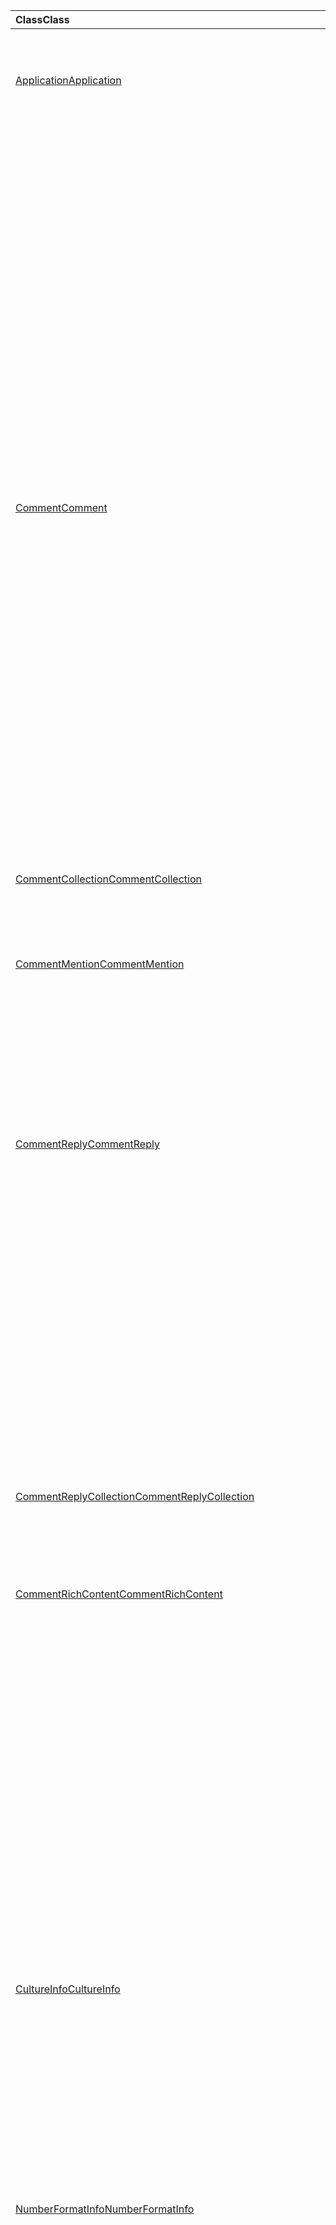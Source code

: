 | <span data-ttu-id="66566-101">Class</span><span class="sxs-lookup"><span data-stu-id="66566-101">Class</span></span> | <span data-ttu-id="66566-102">Champs</span><span class="sxs-lookup"><span data-stu-id="66566-102">Fields</span></span> | <span data-ttu-id="66566-103">Description</span><span class="sxs-lookup"><span data-stu-id="66566-103">Description</span></span> |
|:---|:---|:---|
|[<span data-ttu-id="66566-104">Application</span><span class="sxs-lookup"><span data-stu-id="66566-104">Application</span></span>](/javascript/api/excel/excel.application)|[<span data-ttu-id="66566-105">cultureInfo</span><span class="sxs-lookup"><span data-stu-id="66566-105">cultureInfo</span></span>](/javascript/api/excel/excel.application#cultureinfo)|<span data-ttu-id="66566-106">Fournit des informations basées sur les paramètres de culture système actuels.</span><span class="sxs-lookup"><span data-stu-id="66566-106">Provides information based on current system culture settings.</span></span>|
||[<span data-ttu-id="66566-107">decimalSeparator</span><span class="sxs-lookup"><span data-stu-id="66566-107">decimalSeparator</span></span>](/javascript/api/excel/excel.application#decimalseparator)|<span data-ttu-id="66566-108">Obtient la chaîne utilisée comme séparateur décimal pour les valeurs numériques.</span><span class="sxs-lookup"><span data-stu-id="66566-108">Gets the string used as the decimal separator for numeric values.</span></span>|
||[<span data-ttu-id="66566-109">thousandsSeparator</span><span class="sxs-lookup"><span data-stu-id="66566-109">thousandsSeparator</span></span>](/javascript/api/excel/excel.application#thousandsseparator)|<span data-ttu-id="66566-110">Obtient la chaîne utilisée pour séparer les groupes de chiffres à gauche du séparateur décimal pour les valeurs numériques.</span><span class="sxs-lookup"><span data-stu-id="66566-110">Gets the string used to separate groups of digits to the left of the decimal for numeric values.</span></span>|
||[<span data-ttu-id="66566-111">UseSystemSeparators,</span><span class="sxs-lookup"><span data-stu-id="66566-111">useSystemSeparators</span></span>](/javascript/api/excel/excel.application#usesystemseparators)|<span data-ttu-id="66566-112">Indique si les séparateurs système d’Excel sont activés.</span><span class="sxs-lookup"><span data-stu-id="66566-112">Specifies if the system separators of Excel are enabled.</span></span>|
|[<span data-ttu-id="66566-113">Comment</span><span class="sxs-lookup"><span data-stu-id="66566-113">Comment</span></span>](/javascript/api/excel/excel.comment)|[<span data-ttu-id="66566-114">mentions</span><span class="sxs-lookup"><span data-stu-id="66566-114">mentions</span></span>](/javascript/api/excel/excel.comment#mentions)|<span data-ttu-id="66566-115">Obtient les entités (par exemple, les personnes) mentionnées dans les commentaires.</span><span class="sxs-lookup"><span data-stu-id="66566-115">Gets the entities (e.g., people) that are mentioned in comments.</span></span>|
||[<span data-ttu-id="66566-116">richContent</span><span class="sxs-lookup"><span data-stu-id="66566-116">richContent</span></span>](/javascript/api/excel/excel.comment#richcontent)|<span data-ttu-id="66566-117">Obtient le contenu de commentaire enrichi (par exemple, mentions dans les commentaires).</span><span class="sxs-lookup"><span data-stu-id="66566-117">Gets the rich comment content (e.g., mentions in comments).</span></span>|
||[<span data-ttu-id="66566-118">évaluation</span><span class="sxs-lookup"><span data-stu-id="66566-118">resolved</span></span>](/javascript/api/excel/excel.comment#resolved)|<span data-ttu-id="66566-119">État du fil de commentaire.</span><span class="sxs-lookup"><span data-stu-id="66566-119">The comment thread status.</span></span>|
||[<span data-ttu-id="66566-120">updateMentions (contentWithMentions : Excel. CommentRichContent)</span><span class="sxs-lookup"><span data-stu-id="66566-120">updateMentions(contentWithMentions: Excel.CommentRichContent)</span></span>](/javascript/api/excel/excel.comment#updatementions-contentwithmentions-)|<span data-ttu-id="66566-121">Met à jour le contenu de commentaire avec une chaîne spécialement mise en forme et une liste de mentions.</span><span class="sxs-lookup"><span data-stu-id="66566-121">Updates the comment content with a specially formatted string and a list of mentions.</span></span>|
|[<span data-ttu-id="66566-122">CommentCollection</span><span class="sxs-lookup"><span data-stu-id="66566-122">CommentCollection</span></span>](/javascript/api/excel/excel.commentcollection)|[<span data-ttu-id="66566-123">Add (cellAddress : Range \| String, content : CommentRichContent \| String, ContentType ?: Excel. ContentType)</span><span class="sxs-lookup"><span data-stu-id="66566-123">add(cellAddress: Range \| string, content: CommentRichContent \| string, contentType?: Excel.ContentType)</span></span>](/javascript/api/excel/excel.commentcollection#add-celladdress--content--contenttype-)|<span data-ttu-id="66566-124">Crée un nouveau commentaire avec le contenu donné sur la cellule donnée.</span><span class="sxs-lookup"><span data-stu-id="66566-124">Creates a new comment with the given content on the given cell.</span></span>|
|[<span data-ttu-id="66566-125">CommentMention</span><span class="sxs-lookup"><span data-stu-id="66566-125">CommentMention</span></span>](/javascript/api/excel/excel.commentmention)|[<span data-ttu-id="66566-126">email</span><span class="sxs-lookup"><span data-stu-id="66566-126">email</span></span>](/javascript/api/excel/excel.commentmention#email)|<span data-ttu-id="66566-127">Adresse de messagerie de l’entité mentionnée dans Comment.</span><span class="sxs-lookup"><span data-stu-id="66566-127">The email address of the entity that is mentioned in comment.</span></span>|
||[<span data-ttu-id="66566-128">id</span><span class="sxs-lookup"><span data-stu-id="66566-128">id</span></span>](/javascript/api/excel/excel.commentmention#id)|<span data-ttu-id="66566-129">ID de l’entité.</span><span class="sxs-lookup"><span data-stu-id="66566-129">The id of the entity.</span></span>|
||[<span data-ttu-id="66566-130">name</span><span class="sxs-lookup"><span data-stu-id="66566-130">name</span></span>](/javascript/api/excel/excel.commentmention#name)|<span data-ttu-id="66566-131">Nom de l’entité mentionnée dans Comment.</span><span class="sxs-lookup"><span data-stu-id="66566-131">The name of the entity that is mentioned in comment.</span></span>|
|[<span data-ttu-id="66566-132">CommentReply</span><span class="sxs-lookup"><span data-stu-id="66566-132">CommentReply</span></span>](/javascript/api/excel/excel.commentreply)|[<span data-ttu-id="66566-133">mentions</span><span class="sxs-lookup"><span data-stu-id="66566-133">mentions</span></span>](/javascript/api/excel/excel.commentreply#mentions)|<span data-ttu-id="66566-134">Entités (par exemple, les personnes) mentionnées dans les commentaires.</span><span class="sxs-lookup"><span data-stu-id="66566-134">The entities (e.g., people) that are mentioned in comments.</span></span>|
||[<span data-ttu-id="66566-135">évaluation</span><span class="sxs-lookup"><span data-stu-id="66566-135">resolved</span></span>](/javascript/api/excel/excel.commentreply#resolved)|<span data-ttu-id="66566-136">État de la réponse de commentaire.</span><span class="sxs-lookup"><span data-stu-id="66566-136">The comment reply status.</span></span>|
||[<span data-ttu-id="66566-137">richContent</span><span class="sxs-lookup"><span data-stu-id="66566-137">richContent</span></span>](/javascript/api/excel/excel.commentreply#richcontent)|<span data-ttu-id="66566-138">Contenu de commentaire enrichi (par exemple, mentions dans les commentaires).</span><span class="sxs-lookup"><span data-stu-id="66566-138">The rich comment content (e.g., mentions in comments).</span></span>|
||[<span data-ttu-id="66566-139">updateMentions (contentWithMentions : Excel. CommentRichContent)</span><span class="sxs-lookup"><span data-stu-id="66566-139">updateMentions(contentWithMentions: Excel.CommentRichContent)</span></span>](/javascript/api/excel/excel.commentreply#updatementions-contentwithmentions-)|<span data-ttu-id="66566-140">Met à jour le contenu de commentaire avec une chaîne spécialement mise en forme et une liste de mentions.</span><span class="sxs-lookup"><span data-stu-id="66566-140">Updates the comment content with a specially formatted string and a list of mentions.</span></span>|
|[<span data-ttu-id="66566-141">CommentReplyCollection</span><span class="sxs-lookup"><span data-stu-id="66566-141">CommentReplyCollection</span></span>](/javascript/api/excel/excel.commentreplycollection)|[<span data-ttu-id="66566-142">Add (Content : CommentRichContent \| String, ContentType ?: Excel. ContentType)</span><span class="sxs-lookup"><span data-stu-id="66566-142">add(content: CommentRichContent \| string, contentType?: Excel.ContentType)</span></span>](/javascript/api/excel/excel.commentreplycollection#add-content--contenttype-)|<span data-ttu-id="66566-143">Crée une réponse à un commentaire pour un commentaire.</span><span class="sxs-lookup"><span data-stu-id="66566-143">Creates a comment reply for comment.</span></span>|
|[<span data-ttu-id="66566-144">CommentRichContent</span><span class="sxs-lookup"><span data-stu-id="66566-144">CommentRichContent</span></span>](/javascript/api/excel/excel.commentrichcontent)|[<span data-ttu-id="66566-145">mentions</span><span class="sxs-lookup"><span data-stu-id="66566-145">mentions</span></span>](/javascript/api/excel/excel.commentrichcontent#mentions)|<span data-ttu-id="66566-146">Tableau contenant toutes les entités (par exemple, les personnes) mentionnées dans le commentaire.</span><span class="sxs-lookup"><span data-stu-id="66566-146">An array containing all the entities (e.g., people) mentioned within the comment.</span></span>|
||[<span data-ttu-id="66566-147">richContent</span><span class="sxs-lookup"><span data-stu-id="66566-147">richContent</span></span>](/javascript/api/excel/excel.commentrichcontent#richcontent)|<span data-ttu-id="66566-148">Spécifie le contenu enrichi du commentaire (par exemple, le contenu du commentaire avec des mentions, la première entité mentionnée a un attribut ID de 0 et la deuxième entité mentionnée a un attribut ID égal à 1).</span><span class="sxs-lookup"><span data-stu-id="66566-148">Specifies the rich content of the comment (e.g., comment content with mentions, the first mentioned entity has an id attribute of 0, and the second mentioned entity has an id attribute of 1).</span></span>|
|[<span data-ttu-id="66566-149">CultureInfo</span><span class="sxs-lookup"><span data-stu-id="66566-149">CultureInfo</span></span>](/javascript/api/excel/excel.cultureinfo)|[<span data-ttu-id="66566-150">name</span><span class="sxs-lookup"><span data-stu-id="66566-150">name</span></span>](/javascript/api/excel/excel.cultureinfo#name)|<span data-ttu-id="66566-151">Obtient le nom de la culture au format languagecode2-Country/regioncode2 (par exemple, « zh-CN » ou « en-US »).</span><span class="sxs-lookup"><span data-stu-id="66566-151">Gets the culture name in the format languagecode2-country/regioncode2 (e.g., "zh-cn" or "en-us").</span></span>|
||[<span data-ttu-id="66566-152">numberFormat</span><span class="sxs-lookup"><span data-stu-id="66566-152">numberFormat</span></span>](/javascript/api/excel/excel.cultureinfo#numberformat)|<span data-ttu-id="66566-153">Définit le format d’affichage des nombres approprié pour la culture.</span><span class="sxs-lookup"><span data-stu-id="66566-153">Defines the culturally appropriate format of displaying numbers.</span></span>|
|[<span data-ttu-id="66566-154">NumberFormatInfo</span><span class="sxs-lookup"><span data-stu-id="66566-154">NumberFormatInfo</span></span>](/javascript/api/excel/excel.numberformatinfo)|[<span data-ttu-id="66566-155">numberDecimalSeparator</span><span class="sxs-lookup"><span data-stu-id="66566-155">numberDecimalSeparator</span></span>](/javascript/api/excel/excel.numberformatinfo#numberdecimalseparator)|<span data-ttu-id="66566-156">Obtient la chaîne utilisée comme séparateur décimal pour les valeurs numériques.</span><span class="sxs-lookup"><span data-stu-id="66566-156">Gets the string used as the decimal separator for numeric values.</span></span>|
||[<span data-ttu-id="66566-157">numberGroupSeparator</span><span class="sxs-lookup"><span data-stu-id="66566-157">numberGroupSeparator</span></span>](/javascript/api/excel/excel.numberformatinfo#numbergroupseparator)|<span data-ttu-id="66566-158">Obtient la chaîne utilisée pour séparer les groupes de chiffres à gauche du séparateur décimal pour les valeurs numériques.</span><span class="sxs-lookup"><span data-stu-id="66566-158">Gets the string used to separate groups of digits to the left of the decimal for numeric values.</span></span>|
|[<span data-ttu-id="66566-159">Range</span><span class="sxs-lookup"><span data-stu-id="66566-159">Range</span></span>](/javascript/api/excel/excel.range)|[<span data-ttu-id="66566-160">moveTo (destinationRange : chaîne de plage \| )</span><span class="sxs-lookup"><span data-stu-id="66566-160">moveTo(destinationRange: Range \| string)</span></span>](/javascript/api/excel/excel.range#moveto-destinationrange-)|<span data-ttu-id="66566-161">Déplace les valeurs de cellule, la mise en forme et les formules de la plage actuelle à la plage de destination, en remplaçant les anciennes informations de ces cellules.</span><span class="sxs-lookup"><span data-stu-id="66566-161">Moves cell values, formatting, and formulas from current range to the destination range, replacing the old information in those cells.</span></span>|
|[<span data-ttu-id="66566-162">RangeFormat</span><span class="sxs-lookup"><span data-stu-id="66566-162">RangeFormat</span></span>](/javascript/api/excel/excel.rangeformat)|[<span data-ttu-id="66566-163">adjustIndent (montant : nombre)</span><span class="sxs-lookup"><span data-stu-id="66566-163">adjustIndent(amount: number)</span></span>](/javascript/api/excel/excel.rangeformat#adjustindent-amount-)|<span data-ttu-id="66566-164">Ajuste la mise en retrait de la plage de mise en forme.</span><span class="sxs-lookup"><span data-stu-id="66566-164">Adjusts the indentation of the range formatting.</span></span>|
|[<span data-ttu-id="66566-165">Workbook</span><span class="sxs-lookup"><span data-stu-id="66566-165">Workbook</span></span>](/javascript/api/excel/excel.workbook)|[<span data-ttu-id="66566-166">Fermer (closeBehavior ? : Excel.CloseBehavior)</span><span class="sxs-lookup"><span data-stu-id="66566-166">close(closeBehavior?: Excel.CloseBehavior)</span></span>](/javascript/api/excel/excel.workbook#close-closebehavior-)|<span data-ttu-id="66566-167">Fermer le classeur actif.</span><span class="sxs-lookup"><span data-stu-id="66566-167">Close current workbook.</span></span>|
||[<span data-ttu-id="66566-168">Enregistrer (saveBehavior ? : Excel.SaveBehavior)</span><span class="sxs-lookup"><span data-stu-id="66566-168">save(saveBehavior?: Excel.SaveBehavior)</span></span>](/javascript/api/excel/excel.workbook#save-savebehavior-)|<span data-ttu-id="66566-169">Enregistrer le classeur actif.</span><span class="sxs-lookup"><span data-stu-id="66566-169">Save current workbook.</span></span>|
|[<span data-ttu-id="66566-170">Worksheet</span><span class="sxs-lookup"><span data-stu-id="66566-170">Worksheet</span></span>](/javascript/api/excel/excel.worksheet)|[<span data-ttu-id="66566-171">onRowHiddenChanged</span><span class="sxs-lookup"><span data-stu-id="66566-171">onRowHiddenChanged</span></span>](/javascript/api/excel/excel.worksheet#onrowhiddenchanged)|<span data-ttu-id="66566-172">Survient lorsque l’état masqué d’une ou plusieurs lignes a été modifié sur une feuille de calcul spécifique.</span><span class="sxs-lookup"><span data-stu-id="66566-172">Occurs when the hidden state of one or more rows has changed on a specific worksheet.</span></span>|
|[<span data-ttu-id="66566-173">WorksheetCalculatedEventArgs</span><span class="sxs-lookup"><span data-stu-id="66566-173">WorksheetCalculatedEventArgs</span></span>](/javascript/api/excel/excel.worksheetcalculatedeventargs)|[<span data-ttu-id="66566-174">adresse</span><span class="sxs-lookup"><span data-stu-id="66566-174">address</span></span>](/javascript/api/excel/excel.worksheetcalculatedeventargs#address)|<span data-ttu-id="66566-175">Adresse de la plage qui a terminé le calcul.</span><span class="sxs-lookup"><span data-stu-id="66566-175">The address of the range that completed calculation.</span></span>|
|[<span data-ttu-id="66566-176">WorksheetCollection</span><span class="sxs-lookup"><span data-stu-id="66566-176">WorksheetCollection</span></span>](/javascript/api/excel/excel.worksheetcollection)|[<span data-ttu-id="66566-177">onRowHiddenChanged</span><span class="sxs-lookup"><span data-stu-id="66566-177">onRowHiddenChanged</span></span>](/javascript/api/excel/excel.worksheetcollection#onrowhiddenchanged)|<span data-ttu-id="66566-178">Survient lorsque l’état masqué d’une ou plusieurs lignes a été modifié sur une feuille de calcul spécifique.</span><span class="sxs-lookup"><span data-stu-id="66566-178">Occurs when the hidden state of one or more rows has changed on a specific worksheet.</span></span>|
|[<span data-ttu-id="66566-179">WorksheetRowHiddenChangedEventArgs</span><span class="sxs-lookup"><span data-stu-id="66566-179">WorksheetRowHiddenChangedEventArgs</span></span>](/javascript/api/excel/excel.worksheetrowhiddenchangedeventargs)|[<span data-ttu-id="66566-180">adresse</span><span class="sxs-lookup"><span data-stu-id="66566-180">address</span></span>](/javascript/api/excel/excel.worksheetrowhiddenchangedeventargs#address)|<span data-ttu-id="66566-181">Obtient l’adresse de plage qui représente la zone modifiée dans une feuille de calcul spécifique.</span><span class="sxs-lookup"><span data-stu-id="66566-181">Gets the range address that represents the changed area of a specific worksheet.</span></span>|
||[<span data-ttu-id="66566-182">changeType</span><span class="sxs-lookup"><span data-stu-id="66566-182">changeType</span></span>](/javascript/api/excel/excel.worksheetrowhiddenchangedeventargs#changetype)|<span data-ttu-id="66566-183">Obtient le type de modification qui représente la manière dont l’événement a été déclenché.</span><span class="sxs-lookup"><span data-stu-id="66566-183">Gets the type of change that represents how the event was triggered.</span></span>|
||[<span data-ttu-id="66566-184">source</span><span class="sxs-lookup"><span data-stu-id="66566-184">source</span></span>](/javascript/api/excel/excel.worksheetrowhiddenchangedeventargs#source)|<span data-ttu-id="66566-185">Obtient la source de l’événement.</span><span class="sxs-lookup"><span data-stu-id="66566-185">Gets the source of the event.</span></span>|
||[<span data-ttu-id="66566-186">type</span><span class="sxs-lookup"><span data-stu-id="66566-186">type</span></span>](/javascript/api/excel/excel.worksheetrowhiddenchangedeventargs#type)|<span data-ttu-id="66566-187">Obtient le type de l’événement.</span><span class="sxs-lookup"><span data-stu-id="66566-187">Gets the type of the event.</span></span>|
||[<span data-ttu-id="66566-188">worksheetId</span><span class="sxs-lookup"><span data-stu-id="66566-188">worksheetId</span></span>](/javascript/api/excel/excel.worksheetrowhiddenchangedeventargs#worksheetid)|<span data-ttu-id="66566-189">Obtient l’id de la feuille de calcul dans laquelle les données sont modifiées.</span><span class="sxs-lookup"><span data-stu-id="66566-189">Gets the id of the worksheet in which the data changed.</span></span>|
